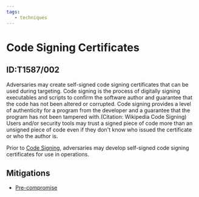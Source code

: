 ```yaml
---
tags:
   - techniques
---
```

# Code Signing Certificates
## ID:T1587/002
Adversaries may create self-signed code signing certificates that can be used during targeting. Code signing is the process of digitally signing executables and scripts to confirm the software author and guarantee that the code has not been altered or corrupted. Code signing provides a level of authenticity for a program from the developer and a guarantee that the program has not been tampered with.(Citation: Wikipedia Code Signing) Users and/or security tools may trust a signed piece of code more than an unsigned piece of code even if they don't know who issued the certificate or who the author is.

Prior to [Code Signing](/mitre/techniques/T1553/002), adversaries may develop self-signed code signing certificates for use in operations.
## Mitigations
* [Pre-compromise](/mitre/mitigations/M1056)
